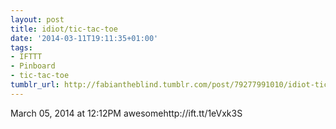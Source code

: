 ```yaml
---
layout: post
title: idiot/tic-tac-toe
date: '2014-03-11T19:11:35+01:00'
tags:
- IFTTT
- Pinboard
- tic-tac-toe
tumblr_url: http://fabiantheblind.tumblr.com/post/79277991010/idiot-tic-tac-toe
---
```

March 05, 2014 at 12:12PM
awesomehttp://ift.tt/1eVxk3S
